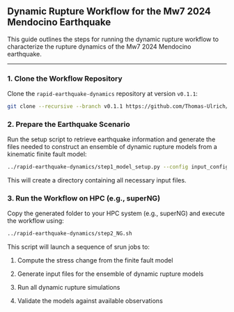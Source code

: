## Dynamic Rupture Workflow for the Mw7 2024 Mendocino Earthquake

This guide outlines the steps for running the dynamic rupture workflow to characterize the rupture dynamics of the Mw7 2024 Mendocino earthquake.

---

### 1. Clone the Workflow Repository

Clone the `rapid-earthquake-dynamics` repository at version `v0.1.1`:

```bash
git clone --recursive --branch v0.1.1 https://github.com/Thomas-Ulrich/rapid-earthquake-dynamics
```

### 2. Prepare the Earthquake Scenario

Run the setup script to retrieve earthquake information and generate the files needed to construct an ensemble of dynamic rupture models from a kinematic finite fault model:

```bash
../rapid-earthquake-dynamics/step1_model_setup.py --config input_config.yaml
```

This will create a directory containing all necessary input files.

### 3. Run the Workflow on HPC (e.g., superNG)

Copy the generated folder to your HPC system (e.g., superNG) and execute the workflow using:

```bash
../rapid-earthquake-dynamics/step2_NG.sh
```

This script will launch a sequence of srun jobs to:

1. Compute the stress change from the finite fault model

2. Generate input files for the ensemble of dynamic rupture models

3. Run all dynamic rupture simulations

4. Validate the models against available observations


